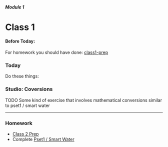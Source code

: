 ##### Module 1 
# Class 1

#### Before Today:
For homework you should have done: [class1-prep]()

### Today
Do these things:

### Studio: Coversions
TODO Some kind of exercise that involves mathematical conversions similar to pset1 / smart water

***

### Homework

* [Class 2 Prep]()
* Complete [Pset1 / Smart Water](http://cdn.cs50.net/2015/fall/psets/1/pset1/pset1.html#smart_water)

